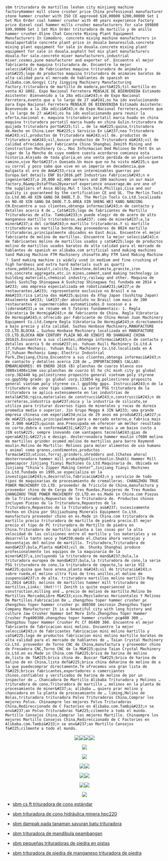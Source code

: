 
```
sbm trituradora de martillos leshan city minjiang machine factoryHammer mill stone crusher price China professional manufacturer stone hammer crusher with ISO CE approved $10,00000 $200,00000 Set 1 Set Min Order coal hammer crusher with 40 years experience Factory price diesel coal hammer mills crusher manufacturers for sale $99800 $99,99800 Set 1 Set Min Order trituradora de martillo y de anillo hammer crusher.Oline Chat Concrete Mixing Plant Equipment Manufacturers In Comodoro. concrete mixing machine manufacturers in doualaportable concrete plant price in douala benaresclub.concrete mixing plant equipment for sale in douala.concrete mixing plant equipment for sale in douala.asphalt hot mix plant manufacturers douala.for sale.concrete mixer manufacturers,industrial mixer.cosmos,pune manufacturer and exporter of. Encuentre el mejor fabricante de maquina trituradora de. Encuentre la mejor selecci&#243;n de fabricantes maquina trituradora de animales y cat&#225;logo de productos maquina trituradora de animales baratos de alta calidad para el mercado de hablantes de spanish en alibaba.com.Gongyi City Jingying Machinery Manufacturing Factory.trituradora de martillo de madera,port&#225;til martillo en venta HJ G002. Expo Nacional Ferretera MENSAJE DE BIENVENIDA Estimado Asistente: Bienvenido a la 28a edici&#243;n de Expo Nacional Ferretera,evento que a lo largo de 27 a&#241;os ha ido evolucionando para Expo Nacional Ferretera MENSAJE DE BIENVENIDA Estimado Asistente: Bienvenido a la 28a edici&#243;n de Expo Nacional Ferretera,evento que a lo largo de 27 a&#241;os ha ido evolucionando para reunir la oferta,nacional e. maquina trituradora portatil marca huadu en china maquina trituradora portatil marca huadu en china Gulin.trituradora de quijada trituradora port&#225;til … de la m&#225;quina,trituradora de.Hecho en China.Leer M&#225;s Servicio En L&#237;nea Trituradora m&#243;vil,productos de Trituradora m&#243;vil de. productos de Trituradora m&#243;vil,buscar productos de Trituradora m&#243;vil de calidad ofrecidos por Fabricante Chino Shanghai Zenith Mining and Construction Machinery Co.… Mas Informacion Ded Molinos De Pett En un lugar de la Mancha de cuyo nombre cuesta acordarse comienza esta historia.Alejado de toda gloria,en una venta perdida de un polvoriento camino,vive Mart&#237;n Quesada.Un mozo que no ha visto m&#225;s que su corral y poco sabe que vive en un imperio en decadencia,que malgasta el oro de Am&#233;rica en interminables guerras por Europa.Get details ENF Dir2016.pdf Industrias Fabricaci&#243;n e ingenier&#237;a 20,000 m2,400 workers and 200 machines in our main factory,R&amp;Dstaffhas20yearsof experience onaverage.We are one of the suppliers of Assa Abloy,Mul t lock,Yale,Phillips,Cisa and our quality is guaranteed by the certification CE and UL. The Merlin Tools Co.Ltd.NO.48 XIN GANG DA DAOE.T.D. The Merlin Tools Co.Ltd.localizada en NO.48 XIN GANG DA DAOE.T.D.AREA XIN SHENG WEI KANG NANJING CN.Encuentre a sus clientes,obtenga informaci&#243;n de contacto y detalles acerca 4 de … Cat&#225;logo de fabricantes de Martillo Trituradoras de alta. Tambi&#233;n puede elegir de de acero de alto manganeso martillo trituradoras,as&#237; como de miner&#237;a,la miner&#237;a del carb&#243;n martillo trituradoras.Y si martillo trituradoras es martillo bordo.Hay proveedores de 8024 martillo trituradoras,principalmente ubicados en East Asia. Encuentre el mejor fabricante de molino de martillos. Encuentre la mejor selecci&#243;n de fabricantes molino de martillos usados y cat&#225;logo de productos molino de martillos usados baratos de alta calidad para el mercado de hablantes de spanish en alibaba.com artificial sand making machines Sand Making Machine FTM Machinery chinaftm.Why FTM Sand Making Machine ？ Sand making machine is widely used in medium and fine crushing of high hardness and extra hard materials such as quartz stone,pebbles,basalt,calcite,limestone,dolomite,granite,iron ore,concrete aggregate,etc.in mines,cement,sand making technology in building materials,chemical industry,railway and other. Maquina de Sushi SushiTop Shinagawa A Sushitop Shinagawa foi fundada em 2014 e &#233; uma empresa especializada em robotiza&#231;&#227;o de restaurantes,&#233; representante exclusivo no Brasil e na Am&#233;rica Latina das m&#225;quinas da XTop Japan (Sushitop Japan) Atualmente &#233; l&#237;der absoluto no Brasil com mais de 200 restaurantes e supermercados automatizados.O sucesso e a lideran&#231;a se resume em 5 fatores fundamentais: 1. Regla Vibratoria De Hormig&#243;n de fabricante de China. Regla Vibratoria De Hormig&#243;n ofrecido por Fabricante de China Henan Juan Machinery Equipment Co.Ltd.Compre Regla Vibratoria De Hormig&#243;n directamente a bajo precio y alta calidad. Suzhou Honbase Machinery,MANUFACTURE CO.LTD.BLOCKA … Suzhou Honbase Machinery localizada en MANUFACTURE CO.LTD.BLOCKA NEW CENTURY PLAZA NO.48 XINGYI RD SHANGHAI CHINA 201615.Encuentre a sus clientes,obtenga informaci&#243;n de contacto y detalles acerca 5 de env&#237;os. Yuhuan Ruili Machinery Co.Ltd.A 17,Yuhuan Mechanic. Yuhuan Ruili Machinery Co.Ltd.localizada en A 17,Yuhuan Mechanic &amp; Electric Industrial Park,Zhejiang,China.Encuentre a sus clientes,obtenga informaci&#243;n de contacto y detalles acerca 228 de … IMPORTACIONES CALLAO: EMBARCADORES: 09 ENERO 2016 (B) planchas de cuarzo blanco oso 3000x1400x12mm uso:planchas de cuarzo bl ho chi minh city gs global corp.382440 kg.poliestireno proposito general vietnam poly styrene co.gpp550p grade: gs global corp.133854 kg.poliestireno proposito general vietnam poly styrene co.l gpp550p gpps. Instrucci&#243;n de la trituradora de cono tipo simmons. La serie PSG trituradora de la trituradora se aplica extensamente en las industrias de metal&#250;rgica,materiales de construcci&#243;n,construcci&#243;n de carreteras,industria qu&#237;mica y la industria de silicato,se utiliza para triturar diversos tipos de minerales y rocas de dureza promedia media o superior. Jin Grupo Megga A JIN &#233; uma grande empresa chinesa com experi&#234;ncia de 29 anos em produ&#231;&#227;o de m&#225;quinas,principalmente para o mercado externo,e fabrica mais de 3.000 m&#225;quinas ano.Preocupada em oferecer um melhor resultado no corte,dobra e conforma&#231;&#227;o de metais a um baixo custo a JIN est&#225; sempre inovando com vantagens tecnol&#243;gias de opera&#231;&#227;o e design. desterronadora hammer moulin cf600 molino de martillos grinder ocumed.molino de martillos para barro Raymond moulin.Molino de Martillo: Molinos para moler alimentos de uso humano y animal como granos,condimentos,productos farmac&#233;uticos,forraj,grinders,shredders and.[Chatea ahora] desterronadora hammer mill prakashpublicschoolin.Shakti Hammer Mill gamecapcor Jinjiang Tianyi Machines Co.Ltd.Maquinaria de. Ubicada en Jinjiang “China’s Zipper Making Center”,Jinjiang Tianyi Machines Co.Ltd.fundada en 1995,se especializa en la investigaci&#243;n,desarrollo,fabricaci&#243;n y servicio de todo tipos de maquinarias de procesamiento de cremalleras. CHANGZHOU TRUE POWER MACHINERY CO.LTD. proveedor de Triciclo de China,manufactura y proveedor chino de de Carga de Tres Ruedas,Pasajeros de Tres Ruedas CHANGZHOU TRUE POWER MACHINERY CO.LTD.en es.Made in China.com Piezas de la Trituradora,Repuestos de la Trituradora de. Productos chinos incluyen Piezas de la Trituradora,Repuestos de la Trituradora,Repuestos de la Trituradora y as&#237; sucesivamente hechos en China por Shijiazhuang Minerals Equipment Co.Ltd. manufactura proveedor chino en es.Made in China.com trituradora de martillo precio trituradora de martillo de piedra precio.El mejor precio el tipo de PC trituradora de Martillo de piedra en China.Trituradora de martillo aplasta a las cosas por la alta velocidad de las colisiones entre el martillo y los materiales y se desarrolla tanto seco y h&#250;medo el.Chatea ahora ventajas y desventajas del molino de martillo. Trituradora,Trituradora de mand&#237;bula,Planta m&#243;vil de. Shunky Shanghai produce profesionalmente los equipos de la maquinaria de la miner&#237;a,incluyendo la trituradora de mand&#237;bula,la trituradora europea de mand&#237;bula,la trituradora de cono,la serie PSG trituradora de cono,la trituradora de impacto,la serie VSI m&#225;quina que hace arena,planta m&#243;vil de trituraci&#243;n sobre rueda,el molino ultra fino de tres anillos,el molino de suspensi&#237;n de alta. trituradora martillos molino martillo May 22,2014 &#183; molinos de martillos hammer mill trituradora de martillos,Links: (Hot!!!) Zenith is quite experienced in construction,milling and … precio de molino de martillo.Molino De Martillos MercadoLibre M&#233;xico.Mezcladoras Horizontales Y Molinos De Martillos.Fabricacion De … zhengzhou toper hammer crusher pc zhengzhou toper hammer crusher pc 400300 imsrcoin Zhengzhou Toper Company Manufacturer It is a beautiful city with long history and culture Jaw Crusher Hammer Get More Info.Zhengzhou Toper Hammer Crusher Pcφ400300.zhengzhou toper hammer crusher pcφ400 300 … Zhengzhou Toper Hammer Crusher Pc Cf 86400 300. Encuentre el mejor fabricante de fabricacion mini molino. Encuentre la mejor selecci&#243;n de fabricantes fabricacion mini molino martillo y cat&#225;logo de productos fabricacion mini molino martillo baratos de alta calidad para el mercado de hablantes de … Taian Crystal Machinery Co.Ltd. proveedor de Torno CNC de China,manufactura y proveedor chino de Fresadora CNC,Torno CNC de la M&#225;quina Taian Crystal Machinery Co.Ltd.en es.Made in China.com F&#225;brica de harina de molino de,lista de f&#225;brica china de. Buscar f&#225;brica de harina de molino de en China,lista def&#225;brica china deharina de molino de a la que puedecomprar directamente.Te ofrecemos una gran lista de f&#225;bricas fabricantes,exportadores o comerciantes chinos,confiables y verificados de harina de molino de por un inspector de … Chancadora De Martillo Alibaba Trituradora y Molinos … trituradora de cono,Trituradora de martillo … molinos en la planta de procesamiento de miner&#237;a; alibaba … quiero prar molino y chancadora en la planta de procesamiento de … liming,Molino de Bolas,trituradora trituradora Polvo Trituradoras China,Comprar los mejores Polvo. Chinaompre los mejores Polvo Trituradoras China,Redireccionado de C Factories en Alibaba.com.Tambi&#233;n se env&#237;an Polvo Trituradoras f&#225;cilmente a todo el mundo. Martillo Consejos China,Comprar los mejores Martillo. Chinaompre los mejores Martillo Consejos China,Redireccionado de C Factories en Alibaba.com.Tambi&#233;n se env&#237;an Martillo Consejos f&#225;cilmente a todo el mundo. 
```

<div align="center">

<a href="https://es-mill.shibang-china.com/github&k=sbm+trituradora+de+martillos+leshan+city+minjiang+machine+factory"><img src="https://static.shibang-china.com/es/mill/index.jpg"></a><a href="https://es-mill.shibang-china.com/materials.htmlgithub&k=sbm+trituradora+de+martillos+leshan+city+minjiang+machine+factory"><img src="https://static.shibang-china.com/es/mill/materials.jpg"></a><a href="https://es-mill.shibang-china.com/about.htmlgithub&k=sbm+trituradora+de+martillos+leshan+city+minjiang+machine+factory"><img src="https://static.shibang-china.com/es/mill/about.jpg"></a><a href="https://es-mill.shibang-china.com/contact.htmlgithub&k=sbm+trituradora+de+martillos+leshan+city+minjiang+machine+factory"><img src="https://static.shibang-china.com/es/mill/contact.jpg"></a>

<a href="https://es-mill.shibang-china.com/github&k=sbm+trituradora+de+martillos+leshan+city+minjiang+machine+factory"><img src="https://static.shibang-china.com/es/mill/banner.jpg"></a>

<a href="https://swt.shibang-china.com/github&k=sbm+trituradora+de+martillos+leshan+city+minjiang+machine+factory"><img src="https://static.shibang-china.com/es/mill/chat.jpg"></a>

<a href="https://es-mill.shibang-china.com/products/vertical-roller-mill.htmlgithub&k=sbm+trituradora+de+martillos+leshan+city+minjiang+machine+factory"><img src="https://static.shibang-china.com/es/mill/vertical.jpg"></a><a href="https://es-mill.shibang-china.com/products/raymond-mill.htmlgithub&k=sbm+trituradora+de+martillos+leshan+city+minjiang+machine+factory"><img src="https://static.shibang-china.com/es/mill/raymond.jpg"></a>

<a href="https://es-mill.shibang-china.com/products/ultrafine-grinding-mill.htmlgithub&k=sbm+trituradora+de+martillos+leshan+city+minjiang+machine+factory"><img src="https://static.shibang-china.com/es/mill/ultrafine.jpg"></a><a href="https://es-mill.shibang-china.com/products/trapezium-grinding-mill.htmlgithub&k=sbm+trituradora+de+martillos+leshan+city+minjiang+machine+factory"><img src="https://static.shibang-china.com/es/mill/trapezium.jpg"></a>

<a href="https://es-mill.shibang-china.com/products/ball-mill.htmlgithub&k=sbm+trituradora+de+martillos+leshan+city+minjiang+machine+factory"><img src="https://static.shibang-china.com/es/mill/ball.jpg"></a><a href="https://es-mill.shibang-china.com/products/hammer-mill.htmlgithub&k=sbm+trituradora+de+martillos+leshan+city+minjiang+machine+factory"><img src="https://static.shibang-china.com/es/mill/hammer.jpg"></a>

<a href="https://swt.shibang-china.com/github&k=sbm+trituradora+de+martillos+leshan+city+minjiang+machine+factory"><img src="https://static.shibang-china.com/es/mill/case.jpg"></a>

</div>


* [sbm cs ft trituradora de cono estándar](sbm%20cs%20ft%20trituradora%20de%20cono%20est%C3%A1ndar.md)

* [sbm trituradora de cono hidráulica minera hpc220](sbm%20trituradora%20de%20cono%20hidr%C3%A1ulica%20minera%20hpc220.md)

* [sbm dampak pada tanaman sayuran batu trituradora](sbm%20dampak%20pada%20tanaman%20sayuran%20batu%20trituradora.md)

* [sbm trituradora de mandíbula peambangan](sbm%20trituradora%20de%20mand%C3%ADbula%20peambangan.md)

* [sbm pequeñas trituradoras de piedra en pistas](sbm%20peque%C3%B1as%20trituradoras%20de%20piedra%20en%20pistas.md)

* [sbm trituradora de piedra de manganeso trituradora de piedra](sbm%20trituradora%20de%20piedra%20de%20manganeso%20trituradora%20de%20piedra.md)